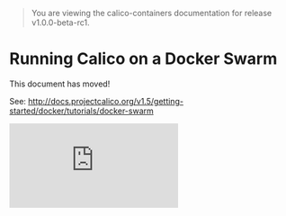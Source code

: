 > You are viewing the calico-containers documentation for release v1.0.0-beta-rc1.

# Running Calico on a Docker Swarm

This document has moved!

See: http://docs.projectcalico.org/v1.5/getting-started/docker/tutorials/docker-swarm

[![Analytics](https://calico-ga-beacon.appspot.com/UA-52125893-3/calico-containers/docs/calico-with-docker/docker-network-plugin/CalicoSwarm.md?pixel)](https://github.com/igrigorik/ga-beacon)
